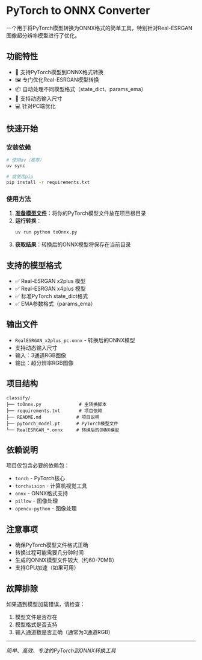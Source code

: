 # PyTorch to ONNX Converter

一个用于将PyTorch模型转换为ONNX格式的简单工具，特别针对Real-ESRGAN图像超分辨率模型进行了优化。

## 功能特性

- 🔄 支持PyTorch模型到ONNX格式转换
- 🖼️ 专门优化Real-ESRGAN模型转换
- 📦 自动处理不同模型格式（state_dict、params_ema）
- 🎯 支持动态输入尺寸
- 💻 针对PC端优化

## 快速开始

### 安装依赖

```bash
# 使用uv（推荐）
uv sync

# 或使用pip
pip install -r requirements.txt
```

### 使用方法

1. [**准备模型文件**](https://github.com/xinntao/Real-ESRGAN/releases/download/v0.1.0/RealESRGAN_x4plus.pth)：将你的PyTorch模型文件放在项目根目录
2. **运行转换**：
   ```bash
   uv run python toOnnx.py
   ```
3. **获取结果**：转换后的ONNX模型将保存在当前目录

## 支持的模型格式

- ✅ Real-ESRGAN x2plus 模型
- ✅ Real-ESRGAN x4plus 模型
- ✅ 标准PyTorch state_dict格式
- ✅ EMA参数格式（params_ema）

## 输出文件

- `RealESRGAN_x2plus_pc.onnx` - 转换后的ONNX模型
- 支持动态输入尺寸
- 输入：3通道RGB图像
- 输出：超分辨率RGB图像

## 项目结构

```
classify/
├── toOnnx.py              # 主转换脚本
├── requirements.txt       # 项目依赖
├── README.md             # 项目说明
├── pytorch_model.pt      # PyTorch模型文件
└── RealESRGAN_*.onnx     # 转换后的ONNX模型
```

## 依赖说明

项目仅包含必要的依赖包：
- `torch` - PyTorch核心
- `torchvision` - 计算机视觉工具
- `onnx` - ONNX格式支持
- `pillow` - 图像处理
- `opencv-python` - 图像处理

## 注意事项

- 确保PyTorch模型文件格式正确
- 转换过程可能需要几分钟时间
- 生成的ONNX模型文件较大（约60-70MB）
- 支持GPU加速（如果可用）

## 故障排除

如果遇到模型加载错误，请检查：
1. 模型文件是否存在
2. 模型格式是否支持
3. 输入通道数是否正确（通常为3通道RGB）

---

*简单、高效、专注的PyTorch到ONNX转换工具*
